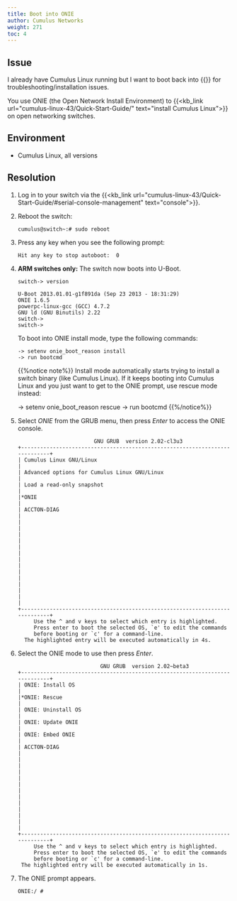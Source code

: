 ```yaml
---
title: Boot into ONIE
author: Cumulus Networks
weight: 271
toc: 4
---
```


## Issue

I already have Cumulus Linux running but I want to boot back into {{<exlink url="https://opencomputeproject.github.io/onie/" text="ONIE">}} for troubleshooting/installation issues.

You use ONIE (the Open Network Install Environment) to {{<kb_link url="cumulus-linux-43/Quick-Start-Guide/" text="install Cumulus Linux">}} on open networking switches.

## Environment

- Cumulus Linux, all versions

## Resolution

1. Log in to your switch via the {{<kb_link url="cumulus-linux-43/Quick-Start-Guide/#serial-console-management" text="console">}}.

1. Reboot the switch:

       cumulus@switch~:# sudo reboot

1. Press any key when you see the following prompt:

       Hit any key to stop autoboot:  0

1. **ARM switches only:** The switch now boots into U-Boot.  

       switch-> version
        
       U-Boot 2013.01.01-g1f891da (Sep 23 2013 - 18:31:29)
       ONIE 1.6.5
       powerpc-linux-gcc (GCC) 4.7.2
       GNU ld (GNU Binutils) 2.22
       switch->
       switch->

   To boot into ONIE install mode, type the following commands:

       -> setenv onie_boot_reason install
       -> run bootcmd

   {{%notice note%}}
Install mode automatically starts trying to install a switch binary (like Cumulus Linux). If it keeps booting into Cumulus Linux and you just want to get to the ONIE prompt, use rescue mode instead:

    -> setenv onie_boot_reason rescue
    -> run bootcmd
{{%/notice%}}

1. Select _ONIE_ from the GRUB menu, then press _Enter_ to access the ONIE console.

                               GNU GRUB  version 2.02-cl3u3
       +----------------------------------------------------------------------------+
       | Cumulus Linux GNU/Linux                                                    | 
       | Advanced options for Cumulus Linux GNU/Linux                               |
       | Load a read-only snapshot                                                  |
       |*ONIE                                                                       |
       | ACCTON-DIAG                                                                |
       |                                                                            |
       |                                                                            |
       |                                                                            |
       |                                                                            |
       |                                                                            |
       |                                                                            |
       |                                                                            | 
       +----------------------------------------------------------------------------+
            Use the ^ and v keys to select which entry is highlighted.          
            Press enter to boot the selected OS, `e' to edit the commands       
            before booting or `c' for a command-line.                           
         The highlighted entry will be executed automatically in 4s.   

1. Select the ONIE mode to use then press _Enter_.

                                 GNU GRUB  version 2.02~beta3
       +----------------------------------------------------------------------------+
       | ONIE: Install OS                                                           |
       |*ONIE: Rescue                                                               |
       | ONIE: Uninstall OS                                                         |
       | ONIE: Update ONIE                                                          |
       | ONIE: Embed ONIE                                                           |
       | ACCTON-DIAG                                                                |
       |                                                                            |
       |                                                                            |
       |                                                                            |
       |                                                                            |
       |                                                                            |
       |                                                                            |
       +----------------------------------------------------------------------------+
            Use the ^ and v keys to select which entry is highlighted.          
            Press enter to boot the selected OS, `e' to edit the commands       
            before booting or `c' for a command-line.                           
        The highlighted entry will be executed automatically in 1s.                 

1. The ONIE prompt appears.

       ONIE:/ #
